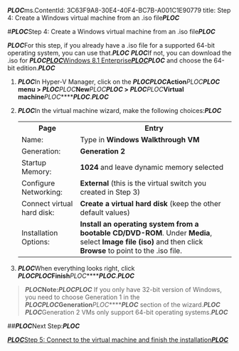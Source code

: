 ***PLOC***ms.ContentId: 3C63F9A8-30E4-40F4-BC7B-A001C1E90779
title: Step 4: Create a Windows virtual machine from an .iso file***PLOC***

#***PLOC***Step 4: Create a Windows virtual machine from an .iso file***PLOC***

***PLOC***For this step, if you already have a .iso file for a supported 64-bit operating system, you can use that.***PLOC***
***PLOC***If not, you can download the .iso for ***PLOC***[***PLOC***Windows 8.1 Enterprise***PLOC***](http://www.microsoft.com/en-us/evalcenter/evaluate-windows-8-1-enterprise)***PLOC*** and choose the 64-bit edition.***PLOC***

1.  ***PLOC***In Hyper-V Manager, click on the ***PLOC********PLOC***Action***PLOC********PLOC*** menu > ***PLOC********PLOC***New***PLOC********PLOC*** > ***PLOC********PLOC***Virtual machine***PLOC********PLOC***.***PLOC***
2.  ***PLOC***In the virtual machine wizard, make the following choices:***PLOC***
    
    <table>
      <tr>
        <th caps_internal_Id="27c301c2-6526-4d4c-88d8-cf6706fbc8f7">Page</th>
        <th caps_internal_Id="c357dade-34ea-48fc-9293-6b442ee628ef">Entry</th>
      </tr>
      <tr>
        <td caps_internal_Id="8e72a245-9def-4935-a4a1-1a6bb8a1573d">Name:</td>
        <td>Type in <b caps_internal_Id="3ff6aba5-b97d-4702-b21e-4ba465d46b45">Windows Walkthrough VM</b></td>
      </tr>
      <tr>
        <td caps_internal_Id="72bb8115-d4ac-41aa-998c-d470a79d942f">Generation:</td>
        <td>
          <b caps_internal_Id="48c5265e-e19b-4429-a82c-71e4e878fbcb">Generation 2</b>
        </td>
      </tr>
      <tr>
        <td caps_internal_Id="04d687e7-ead2-4a8f-8ce4-25c9c211b7de">Startup Memory:</td>
        <td>
          <b caps_internal_Id="befdfec4-653a-4d52-9db4-9ba6d77f8517">1024</b> and leave dynamic memory selected</td>
      </tr>
      <tr>
        <td caps_internal_Id="0fa6c0be-26fe-4465-bd0e-f484102efdef">Configure Networking:</td>
        <td>
          <b caps_internal_Id="7b8da996-e11b-4ea6-8484-5d232270173c">External</b> (this is the virtual switch you created in Step 3)</td>
      </tr>
      <tr>
        <td caps_internal_Id="746ec0b1-7ce2-4a35-b5ca-cc45502b5127">Connect virtual hard disk:</td>
        <td>
          <b caps_internal_Id="6b4a45ed-ab3a-4c1d-b8cb-0ab6f682df45">Create a virtual hard disk</b> (keep the other default values) </td>
      </tr>
      <tr>
        <td caps_internal_Id="2be6c599-47c1-4b32-8937-ff119e09dc78">Installation Options:</td>
        <td>
          <b caps_internal_Id="03efb478-5cd7-4b17-a634-e9c79a13fcff">Install an operating system from a bootable CD/DVD-ROM</b>. Under <b caps_internal_Id="f2ad266a-beb4-4602-99e3-3573454a745a">Media</b>, select <b caps_internal_Id="c6cf714e-223d-439d-8e14-523b1a2f990b">Image file (iso)</b> and then click <b caps_internal_Id="2e017058-ebb8-450c-bf7f-03c81df2a0ae">Browse</b> to point to the .iso file.</td>
      </tr>
    </table>
3.  ***PLOC***When everything looks right, click ***PLOC********PLOC***Finish***PLOC********PLOC***.***PLOC***

> *****PLOC***Note:***PLOC********PLOC*** If you only have 32-bit version of Windows, you need to choose Generation 1 in the ***PLOC********PLOC***Generation***PLOC********PLOC*** section of the wizard.***PLOC***
> ***PLOC***Generation 2 VMs only support 64-bit operating systems.***PLOC***
> 

##***PLOC***Next Step:***PLOC***

[***PLOC***Step 5: Connect to the virtual machine and finish the installation***PLOC***](walkthrough_vmconnect.md)


